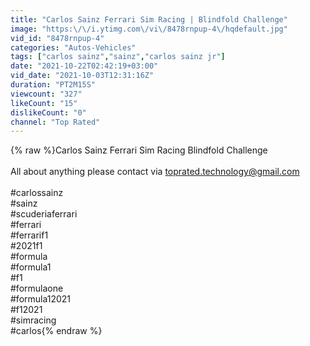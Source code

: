 ```yaml
---
title: "Carlos Sainz Ferrari Sim Racing | Blindfold Challenge"
image: "https:\/\/i.ytimg.com\/vi\/8478rnpup-4\/hqdefault.jpg"
vid_id: "8478rnpup-4"
categories: "Autos-Vehicles"
tags: ["carlos sainz","sainz","carlos sainz jr"]
date: "2021-10-22T02:42:19+03:00"
vid_date: "2021-10-03T12:31:16Z"
duration: "PT2M15S"
viewcount: "327"
likeCount: "15"
dislikeCount: "0"
channel: "Top Rated"
---
```

{% raw %}Carlos Sainz Ferrari Sim Racing Blindfold Challenge<br /><br />All about anything please contact via toprated.technology@gmail.com<br /><br />#carlossainz<br />#sainz<br />#scuderiaferrari<br />#ferrari<br />#ferrarif1<br />#2021f1<br />#formula<br />#formula1<br />#f1<br />#formulaone<br />#formula12021<br />#f12021<br />#simracing<br />#carlos{% endraw %}
